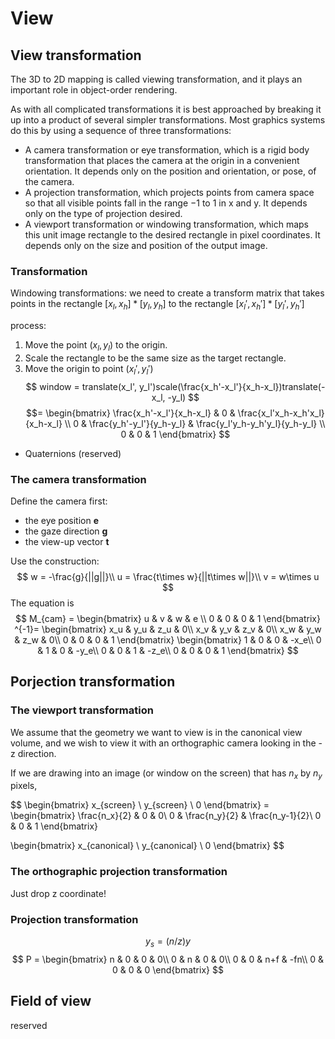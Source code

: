 # View 

## View transformation
The 3D to 2D mapping is called viewing transformation, and it plays an important role in object-order rendering.

As with all complicated transformations it is best approached by breaking it up into a product of several simpler transformations. Most graphics systems do this by using a sequence of three transformations:
- A camera transformation or eye transformation, which is a rigid body transformation that places the camera at the origin in a convenient orientation. It depends only on the position and orientation, or pose, of the camera.
- A projection transformation, which projects points from camera space so that all visible points fall in the range −1 to 1 in x and y. It depends only
on the type of projection desired.
- A viewport transformation or windowing transformation, which maps this unit image rectangle to the desired rectangle in pixel coordinates. It depends only on the size and position of the output image.

### Transformation 
Windowing transformations: we need to create a transform matrix that takes points in the rectangle $[x_l, x_h]*[y_l, y_h]$ to the rectangle $[x_l', x_h']*[y_l', y_h']$

process:
1. Move the point $(x_l, y_l)$ to the origin.
2. Scale the rectangle to be the same size as the target rectangle.
3. Move the origin to point $(x_l', y_l')$
$$
window = translate(x_l', y_l')scale(\frac{x_h'-x_l'}{x_h-x_l})translate(-x_l, -y_l)
$$
$$=
\begin{bmatrix}
   \frac{x_h'-x_l'}{x_h-x_l} & 0 & \frac{x_l'x_h-x_h'x_l}{x_h-x_l} \\
   0 & \frac{y_h'-y_l'}{y_h-y_l} & \frac{y_l'y_h-y_h'y_l}{y_h-y_l} \\
   0 & 0 & 1
\end{bmatrix} 
$$

- Quaternions
(reserved)

### The camera transformation

Define the camera first:
- the eye position **e**
- the gaze direction **g**
- the view-up vector **t**

Use the construction:
$$
w = -\frac{g}{||g||}\\
u = \frac{t\times w}{||t\times w||}\\
v = w\times u
$$
The equation is
$$
M_{cam} = 
\begin{bmatrix}
   u & v & w & e \\
   0 & 0 & 0 & 1
\end{bmatrix}
^{-1}=
\begin{bmatrix}
   x_u & y_u & z_u & 0\\
   x_v & y_v & z_v & 0\\
   x_w & y_w & z_w & 0\\
   0 & 0 & 0 & 1
\end{bmatrix}
\begin{bmatrix}
   1 & 0 & 0 & -x_e\\
   0 & 1 & 0 & -y_e\\
   0 & 0 & 1 & -z_e\\
   0 & 0 & 0 & 1
\end{bmatrix}
$$

## Porjection transformation

### The viewport transformation

We assume that the geometry we want to view is in the canonical view volume, and we wish to view it with an orthographic camera looking in the -z direction.

If we are drawing into an image (or window on the screen) that has $n_x$ by $n_y$ pixels,

$$
\begin{bmatrix}
   x_{screen} \\
   y_{screen} \\
   0
\end{bmatrix} = 
\begin{bmatrix}
   \frac{n_x}{2} & 0 & 0\\
   0 & \frac{n_y}{2} & \frac{n_y-1}{2}\\
   0 & 0 & 1
\end{bmatrix}

\begin{bmatrix}
   x_{canonical} \\
   y_{canonical} \\
   0
\end{bmatrix}
$$

### The orthographic projection transformation
Just drop z coordinate!

### Projection transformation

$$
y_s = (n/z)y
$$
$$
P = 
\begin{bmatrix}
   n & 0 & 0 & 0\\
   0 & n & 0 & 0\\
   0 & 0 & n+f & -fn\\
   0 & 0 & 0 & 0
\end{bmatrix}
$$

## Field of view
reserved
